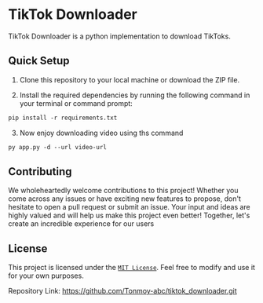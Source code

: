 # TikTok Downloader
TikTok Downloader is a python implementation to download  TikToks.

## Quick Setup ##

1. Clone this repository to your local machine or download the ZIP file.

2. Install the required dependencies by running the following command in your terminal or command prompt:

```markdown
pip install -r requirements.txt
```

3. Now enjoy downloading video using ths command
```markdown
py app.py -d --url video-url
```

## Contributing ##

We wholeheartedly welcome contributions to this project! Whether you come across any issues or have exciting new features to propose, don't hesitate to open a pull request or submit an issue. Your input and ideas are highly valued and will help us make this project even better! Together, let's create an incredible experience for our users

## License ##

This project is licensed under the [`MIT License`][license]. Feel free to modify and use it for your own purposes.

Repository Link: <https://github.com/Tonmoy-abc/tiktok_downloader.git>

[license]:https://github.com/Tonmoy-abc/tiktok_downloader/blob/main/LICENSE
